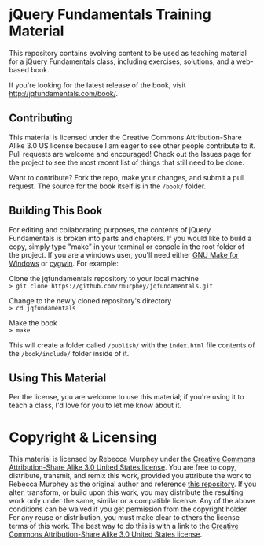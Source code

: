 # jQuery Fundamentals Training Material #
This repository contains evolving content to be used as teaching material for a jQuery Fundamentals class, including exercises, solutions, and a web-based book.

If you're looking for the latest release of the book, visit <http://jqfundamentals.com/book/>.

## Contributing ##
This material is licensed under the Creative Commons Attribution-Share Alike 3.0 US license because I am eager to see other people contribute to it. Pull requests are welcome and encouraged! Check out the Issues page for the project to see the most recent list of things that still need to be done.

Want to contribute? Fork the repo, make your changes, and submit a pull request. The source for the book itself is in the `/book/` folder.

## Building This Book ##
For editing and collaborating purposes, the contents of jQuery Fundamentals is broken into parts and chapters. If you would like to build a copy, simply type "make" in your terminal or console in the root folder of the project. If you are a windows user, you'll need either [GNU Make for Windows](http://gnuwin32.sourceforge.net/packages/make.htm) or [cygwin](http://cygwin.com/). For example:

Clone the jqfundamentals repository to your local machine<br>
`> git clone https://github.com/rmurphey/jqfundamentals.git`

Change to the newly cloned repository's directory<br>
`> cd jqfundamentals`

Make the book<br>
`> make`

This will create a folder called `/publish/` with the `index.html` file contents of the `/book/include/` folder inside of it.

## Using This Material ##
Per the license, you are welcome to use this material; if you're using it to teach a class, I'd love for you to let me know about it.

# Copyright & Licensing #
This material is licensed by Rebecca Murphey under the [Creative Commons Attribution-Share Alike 3.0 United States license](http://creativecommons.org/licenses/by-sa/3.0/us/). You are free to copy, distribute, transmit, and remix this work, provided you attribute the work to Rebecca Murphey as the original author and reference [this repository](http://github.com/rmurphey/jqfundamentals). If you alter, transform, or build upon this work, you may distribute the resulting work only under the same, similar or a compatible license. Any of the above conditions can be waived if you get permission from the copyright holder. For any reuse or distribution, you must make clear to others the license terms of this work. The best way to do this is with a link to the [Creative Commons Attribution-Share Alike 3.0 United States license](http://creativecommons.org/licenses/by-sa/3.0/us/).
